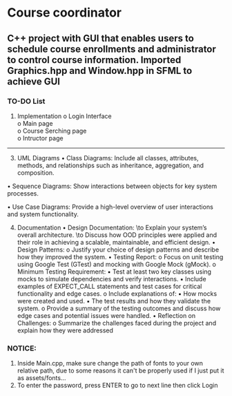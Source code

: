 # Course coordinator 
## C++ project with GUI that enables users to schedule course enrollments and administrator to control course information. Imported Graphics.hpp and Window.hpp in SFML to achieve GUI
### TO-DO List
1. Implementation
   o Login Interface  
   o Main page  
   o Course Serching page  
   o Intructor page  
    
---------------------------
3. UML Diagrams
• Class Diagrams: Include all classes, attributes, methods, and relationships such as inheritance, aggregation, and composition.

• Sequence Diagrams: Show interactions between objects for key system processes.

• Use Case Diagrams: Provide a high-level overview of user interactions and system functionality.

4. Documentation
• Design Documentation:
  \to Explain your system’s overall architecture.
  \to Discuss how OOD principles were applied and their role in achieving a scalable, maintainable, and efficient design.
• Design Patterns:
o Justify your choice of design patterns and describe how they improved the
system.
• Testing Report:
o Focus on unit testing using Google Test (GTest) and mocking with Google
Mock (gMock).
o Minimum Testing Requirement:
▪ Test at least two key classes using mocks to simulate dependencies and
verify interactions.
▪ Include examples of EXPECT_CALL statements and test cases for critical
functionality and edge cases.
o Include explanations of:
▪ How mocks were created and used.
▪ The test results and how they validate the system.
o Provide a summary of the testing outcomes and discuss how edge cases and
potential issues were handled.
• Reflection on Challenges:
o Summarize the challenges faced during the project and explain how they were
addressed

### NOTICE: 
1. Inside Main.cpp, make sure change the path of fonts to your own relative path, due to some reasons it can't be properly used if I just put it as assets/fonts...
2. To enter the password, press ENTER to go to next line then click Login
